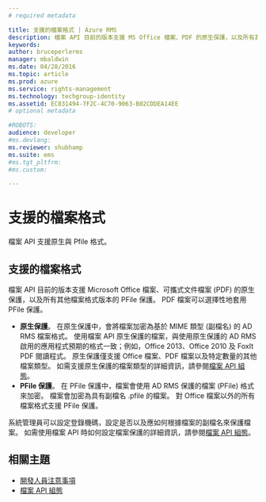 ```yaml
---
# required metadata

title: 支援的檔案格式 | Azure RMS
description: 檔案 API 目前的版本支援 MS Office 檔案、PDF 的原生保護，以及所有其他檔案格式版本的 PFile 保護。
keywords:
author: bruceperlerms
manager: mbaldwin
ms.date: 04/28/2016
ms.topic: article
ms.prod: azure
ms.service: rights-management
ms.technology: techgroup-identity
ms.assetid: EC831494-7F2C-4C70-9063-B02CDDEA14EE
# optional metadata

#ROBOTS:
audience: developer
#ms.devlang:
ms.reviewer: shubhamp
ms.suite: ems
#ms.tgt_pltfrm:
#ms.custom:

---
```


# 支援的檔案格式

檔案 API 支援原生與 Pfile 格式。

## 支援的檔案格式

檔案 API 目前的版本支援 Microsoft Office 檔案、可攜式文件檔案 (PDF) 的原生保護，以及所有其他檔案格式版本的 PFile 保護。 PDF 檔案可以選擇性地套用 PFile 保護。

-   **原生保護**。 在原生保護中，會將檔案加密為基於 MIME 類型 (副檔名) 的 AD RMS 檔案格式。 使用檔案 API 原生保護的檔案，與使用原生保護的 AD RMS 啟用的應用程式預期的格式一致；例如，Office 2013、Office 2010 及 FoxIt PDF 閱讀程式。 原生保護僅支援 Office 檔案、PDF 檔案以及特定數量的其他檔案類型。 如需支援原生保護的檔案類型的詳細資訊，請參閱[檔案 API 組態](file-api-configuration.md)。
-   **PFile 保護**。 在 PFile 保護中，檔案會使用 AD RMS 保護的檔案 (PFile) 格式來加密。 檔案會加密為具有副檔名 .pfile 的檔案。 對 Office 檔案以外的所有檔案格式支援 PFile 保護。

系統管理員可以設定登錄機碼，設定是否以及應如何根據檔案的副檔名來保護檔案。 如需使用檔案 API 時如何設定檔案保護的詳細資訊，請參閱[檔案 API 組態](file-api-configuration.md)。

## 相關主題

* [開發人員注意事項](developer-notes.md)
* [檔案 API 組態](file-api-configuration.md)
 

 


<!--HONumber=Jun16_HO2-->


